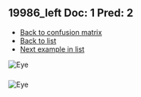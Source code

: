 ## 19986_left Doc: 1 Pred: 2
- [Back to confusion matrix](https://github.com/juliandewit/kaggle_retinopathy/blob/master/matrix.md)
- [Back to list](https://github.com/juliandewit/kaggle_retinopathy/blob/master/lists/12/list.md)
- [Next example in list](https://github.com/juliandewit/kaggle_retinopathy/blob/master/lists/12/20/20019_left.md)

![Eye](https://retinopaty.blob.core.windows.net/size1024/19986_left_1.jpeg)

### 

![Eye]()
